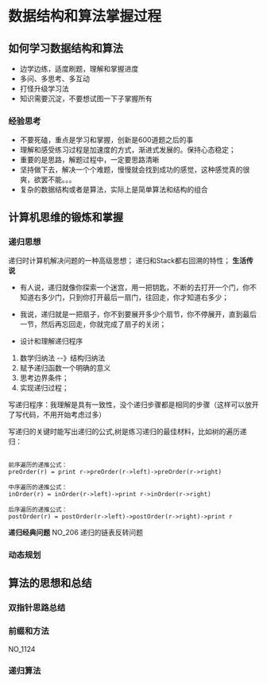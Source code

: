 # 数据结构和算法掌握过程

## 如何学习数据结构和算法

- 边学边练，适度刷题，理解和掌握进度
- 多问、多思考、多互动
- 打怪升级学习法
- 知识需要沉淀，不要想试图一下子掌握所有

### 经验思考
- 不要死磕，重点是学习和掌握，创新是600道题之后的事
- 理解和感受练习过程是加速度的方式，渐进式发展的。保持心态稳定；
- 重要的是思路，解题过程中，一定要思路清晰
- 坚持做下去，解决一个个难题，慢慢就会找到成功的感觉，这种感觉真的很爽，欲罢不能。。。
- 复杂的数据结构或者是算法，实际上是简单算法和结构的组合

## 计算机思维的锻炼和掌握

### 递归思想
递归时计算机解决问题的一种高级思想；
递归和Stack都右回溯的特性；
**生活传说**
- 有人说，递归就像你探索一个迷宫，用一把钥匙，不断的去打开一个门，你不知道右多少门，只到你打开最后一扇门，往回走，你才知道右多少；
- 我说，递归就是一把扇子，你不到要展开多少个扇节，你不停展开，直到最后一节，然后再忘回走，你就完成了扇子的关闭；

- 设计和理解递归程序
1. 数学归纳法 --》结构归纳法
2. 赋予递归函数一个明确的意义
3. 思考边界条件；
4. 实现递归过程；

写递归程序：我理解是具有一致性，没个递归步骤都是相同的步骤（这样可以放开了写代码，不用开始考虑过多）

写递归的关键时能写出递归的公式,树是练习递归的最佳材料，比如树的遍历递归：
````

前序遍历的递推公式：
preOrder(r) = print r->preOrder(r->left)->preOrder(r->right)

中序遍历的递推公式：
inOrder(r) = inOrder(r->left)->print r->inOrder(r->right)

后序遍历的递推公式：
postOrder(r) = postOrder(r->left)->postOrder(r->right)->print r
````
**递归经典问题**
NO_206 递归的链表反转问题

### 动态规划


## 算法的思想和总结

### 双指针思路总结

### 前缀和方法

NO_1124

### 递归算法





